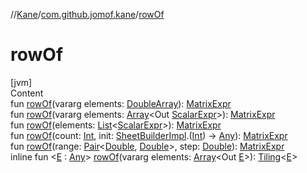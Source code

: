 //[Kane](../index.md)/[com.github.jomof.kane](index.md)/[rowOf](row-of.md)



# rowOf  
[jvm]  
Content  
fun [rowOf](row-of.md)(vararg elements: [DoubleArray](https://kotlinlang.org/api/latest/jvm/stdlib/kotlin/-double-array/index.html)): [MatrixExpr](-matrix-expr/index.md)  
fun [rowOf](row-of.md)(vararg elements: [Array](https://kotlinlang.org/api/latest/jvm/stdlib/kotlin/-array/index.html)<Out [ScalarExpr](-scalar-expr/index.md)>): [MatrixExpr](-matrix-expr/index.md)  
fun [rowOf](row-of.md)(elements: [List](https://kotlinlang.org/api/latest/jvm/stdlib/kotlin.collections/-list/index.html)<[ScalarExpr](-scalar-expr/index.md)>): [MatrixExpr](-matrix-expr/index.md)  
fun [rowOf](row-of.md)(count: [Int](https://kotlinlang.org/api/latest/jvm/stdlib/kotlin/-int/index.html), init: [SheetBuilderImpl](../com.github.jomof.kane.sheet/-sheet-builder-impl/index.md).([Int](https://kotlinlang.org/api/latest/jvm/stdlib/kotlin/-int/index.html)) -> [Any](https://kotlinlang.org/api/latest/jvm/stdlib/kotlin/-any/index.html)): [MatrixExpr](-matrix-expr/index.md)  
fun [rowOf](row-of.md)(range: [Pair](https://kotlinlang.org/api/latest/jvm/stdlib/kotlin/-pair/index.html)<[Double](https://kotlinlang.org/api/latest/jvm/stdlib/kotlin/-double/index.html), [Double](https://kotlinlang.org/api/latest/jvm/stdlib/kotlin/-double/index.html)>, step: [Double](https://kotlinlang.org/api/latest/jvm/stdlib/kotlin/-double/index.html)): [MatrixExpr](-matrix-expr/index.md)  
inline fun <[E](row-of.md) : [Any](https://kotlinlang.org/api/latest/jvm/stdlib/kotlin/-any/index.html)> [rowOf](row-of.md)(vararg elements: [Array](https://kotlinlang.org/api/latest/jvm/stdlib/kotlin/-array/index.html)<Out [E](row-of.md)>): [Tiling](-tiling/index.md)<[E](row-of.md)>  



